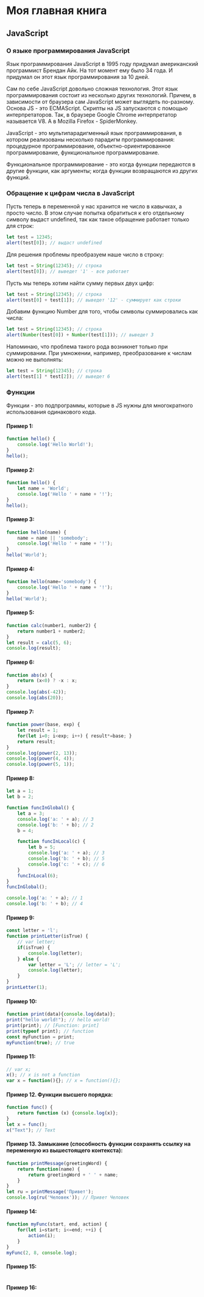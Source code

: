 # Моя главная книга

## JavaScript

### О языке программирования JavaScript

Язык программирования JavaScript в 1995 году придумал американский программист Брендан Айк. На тот момент ему было 34 года. И придумал он этот язык программирования за 10 дней.

Сам по себе JavaScript довольно сложная технология. Этот язык программирования состоит из несколько других технологий. Причем, в зависимости от браузера сам JavaScript может выглядеть по-разному. Основа JS - это ECMAScript. Скрипты на JS запускаются с помощью интерпретаторов. Так, в браузере Google Chrome интерпретатор называется V8. А в Mozilla Firefox - SpiderMonkey.

JavaScript - это мультипарадигменный язык программирования, в котором реализованы несколько парадигм программирования: процедурное программирование, объектно-ориентированное программирование, функциональное программирование.

Функциональное программирование - это когда функции передаются в другие функции, как аргументы; когда функции возвращаются из других функций.

### Обращение к цифрам числа в JavaScript
Пусть теперь в переменной у нас хранится не число в кавычках, а просто число. В этом случае попытка обратиться к его отдельному символу выдаст undefined, так как такое обращение работает только для строк:
```javascript
let test = 12345;
alert(test[0]); // выдаст undefined
```
Для решения проблемы преобразуем наше число в строку:
```javascript
let test = String(12345); // строка
alert(test[0]); // выведет '1' - все работает
```
Пусть мы теперь хотим найти сумму первых двух цифр:
```javascript
let test = String(12345); // строка
alert(test[0] + test[1]); // выведет '12' - суммирует как строки
```
Добавим функцию Number для того, чтобы символы суммировались как числа:
```javascript
let test = String(12345); // строка
alert(Number(test[0]) + Number(test[1])); // выведет 3
```
Напоминаю, что проблема такого рода возникнет только при суммировании. При умножении, например, преобразование к числам можно не выполнять:
```javascript
let test = String(12345); // строка
alert(test[1] * test[2]); // выведет 6
```

### Функции

Функции - это подпрограммы, которые в JS нужны для многократного использования одинакового кода.

#### Пример 1:
```javascript
function hello() {
    console.log('Hello World!');
}
hello();
```

#### Пример 2:
```javascript
function hello() {
    let name = 'World';
    console.log('Hello ' + name + '!');
}
hello();
```

#### Пример 3:
```javascript
function hello(name) {
    name = name || 'somebody';
    console.log('Hello ' + name + '!');
}
hello('World');
```

#### Пример 4:
```javascript
function hello(name='somebody') {
    console.log('Hello ' + name + '!');
}
hello('World');
```

#### Пример 5:
```javascript
function calc(number1, number2) {
    return number1 + number2;
}
let result = calc(5, 6);
console.log(result);
```

#### Пример 6:
```javascript
function abs(x) {
    return (x<0) ? -x : x;
}
console.log(abs(-42));
console.log(abs(20));
```

#### Пример 7:
```javascript
function power(base, exp) {
    let result = 1;
    for(let i=0; i<exp; i++) { result*=base; }
    return result;
}
console.log(power(2, 13));
console.log(power(4, 4));
console.log(power(5, 1));
```

#### Пример 8:
```javascript
let a = 1;
let b = 2;

function funcInGlobal() {
    let a = 3;
    console.log('a: ' + a); // 3
    console.log('b: ' + b); // 2
    b = 4;

    function funcInLocal(c) {
        let b = 5;
        console.log('a: ' + a); // 3
        console.log('b: ' + b); // 5
        console.log('c: ' + c); // 6
    }
    funcInLocal(6);
}
funcInGlobal();

console.log('a: ' + a); // 1
console.log('b: ' + b); // 4
```

#### Пример 9:
```javascript
const letter = 'l';
function printLetter(isTrue) {
    // var letter;
    if(isTrue) {
        console.log(letter);
    } else {
        var letter = 'L'; // letter = 'L';
        console.log(letter);
    }
}
printLetter(1);
```

#### Пример 10:
```javascript
function print(data){console.log(data)};
print("hello world!"); // hello world!
print(print); // [Function: print]
print(typeof print); // function
const myFunction = print;
myFunction(true); // true
```

#### Пример 11:
```javascript
// var x;
x(); // x is not a function
var x = function(){}; // x = function(){};
```

#### Пример 12. Функции высшего порядка:
```javascript
function func() {
    return function (x) {console.log(x)};
}
let x = func();
x("Text"); // Text
```

#### Пример 13. Замыкание (способность функции сохранять ссылку на переменную из вышестоящего контекста):
```javascript
function printMessage(greetingWord) {
    return function(name) {
        return greetingWord + ' ' + name;
    }
}
let ru = printMessage('Привет');
console.log(ru('Человек')); // Привет Человек
```

#### Пример 14:
```javascript
function myFunc(start, end, action) {
    for(let i=start; i<=end; ++i) {
        action(i);
    }
}
myFunc(2, 8, console.log);
```

#### Пример 15:
```javascript

```

#### Пример 16:
```javascript

```